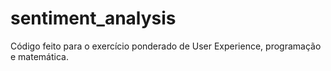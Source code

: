 # sentiment_analysis
Código feito para o exercício ponderado de User Experience, programação e matemática.
